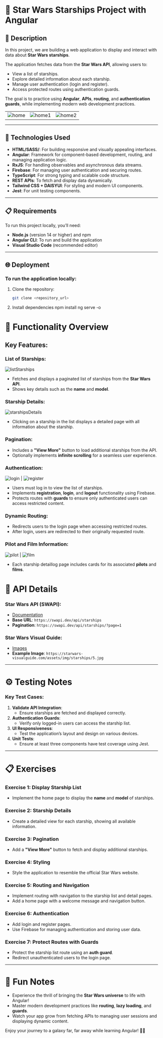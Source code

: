 # 🚀 Star Wars Starships Project with Angular


## 📄 Description
In this project, we are building a web application to display and interact with data about **Star Wars starships**.

The application fetches data from the **Star Wars API**, allowing users to:
- View a list of starships.
- Explore detailed information about each starship.
- Manage user authentication (login and register).
- Access protected routes using authentication guards.

The goal is to practice using **Angular**, **APIs**, **routing**, and **authentication guards**, while implementing modern web development practices.

|   |   |   |
|---|---|---|
![home](https://github.com/user-attachments/assets/4edca746-5108-4f83-b1a7-aa5063dc214c) | ![home1](https://github.com/user-attachments/assets/b471d9a2-5836-472f-98e1-4d3b729ef1ba) | ![home2](https://github.com/user-attachments/assets/1d177433-e9ad-4886-826b-4f4eb7e315d3)



---

## 🚀 Technologies Used
- **HTML/SASS/**: For building responsive and visually appealing interfaces.
- **Angular**: Framework for component-based development, routing, and managing application logic.
- **RxJS**: For handling observables and asynchronous data streams.
- **Firebase**: For managing user authentication and securing routes.
- **TypeScript**: For strong typing and scalable code structure.
- **REST APIs**: To fetch and display data dynamically.
- **Tailwind CSS + DAISYUI**: For styling and modern UI components.
- **Jest**: For unit testing components.

---

## 📋 Requirements
To run this project locally, you’ll need:
- **Node.js** (version 14 or higher) and npm
- **Angular CLI**: To run and build the application
- **Visual Studio Code** (recommended editor)

---

## 🌐 Deployment
### To run the application locally:
1. Clone the repository:
   ```bash
   git clone <repository_url>
2. Install dependencies
   npm install
   ng serve -o
# 📝 Functionality Overview

## Key Features:

### List of Starships:
![listStarships](https://github.com/user-attachments/assets/02fa5950-02a2-44f0-8e1e-790f50c6fd84)
- Fetches and displays a paginated list of starships from the **Star Wars API**.
- Shows key details such as the **name** and **model**.


### Starship Details:
![starshipsDetails](https://github.com/user-attachments/assets/e792f2a2-d78f-4f81-be24-fbd6936c82b7)

- Clicking on a starship in the list displays a detailed page with all information about the starship.

### Pagination:
- Includes a **"View More"** button to load additional starships from the API.
- Optionally implements **infinite scrolling** for a seamless user experience.

### Authentication:
![login](https://github.com/user-attachments/assets/12073e01-9de1-4b88-be31-7adcb09e7620) | ![register](https://github.com/user-attachments/assets/b75a8f06-5ed8-4254-b17c-d8242f56b7a8)


- Users must log in to view the list of starships.
- Implements **registration**, **login**, and **logout** functionality using Firebase.
- Protects routes with **guards** to ensure only authenticated users can access restricted content.
  


### Dynamic Routing:
- Redirects users to the login page when accessing restricted routes.
- After login, users are redirected to their originally requested route.

### Pilot and Film Information:
![pilot](https://github.com/user-attachments/assets/1d1077aa-2bb2-4684-b759-dba7a6d30cf8) | ![film](https://github.com/user-attachments/assets/37616c26-b593-43cf-b483-3cd4494423d7)

- Each starship detaillog page includes cards for its associated **pilots** and **films**.


# 🔧 API Details

### **Star Wars API (SWAPI)**:
- [Documentation](https://swapi.dev/documentation)
- **Base URL**: `https://swapi.dev/api/starships`
- **Pagination**: `https://swapi.dev/api/starships/?page=1`

### **Star Wars Visual Guide**:
- [Images](https://starwars-visualguide.com/)
- **Example Image**: `https://starwars-visualguide.com/assets/img/starships/5.jpg`

---

# ⚙️ Testing Notes

### Key Test Cases:
1. **Validate API Integration**:
   - Ensure starships are fetched and displayed correctly.
2. **Authentication Guards**:
   - Verify only logged-in users can access the starship list.
3. **UI Responsiveness**:
   - Test the application’s layout and design on various devices.
4. **Unit Tests**:
   - Ensure at least three components have test coverage using Jest.

---

# 📋 Exercises

### Exercise 1: Display Starship List
- Implement the home page to display the **name** and **model** of starships.

### Exercise 2: Starship Details
- Create a detailed view for each starship, showing all available information.

### Exercise 3: Pagination
- Add a **"View More"** button to fetch and display additional starships.

### Exercise 4: Styling
- Style the application to resemble the official Star Wars website.

### Exercise 5: Routing and Navigation
- Implement routing with navigation to the starship list and detail pages.
- Add a home page with a welcome message and navigation button.

### Exercise 6: Authentication
- Add login and register pages.
- Use Firebase for managing authentication and storing user data.

### Exercise 7: Protect Routes with Guards
- Protect the starship list route using an **auth guard**.
- Redirect unauthenticated users to the login page.

---

# 💬 Fun Notes
- Experience the thrill of bringing the **Star Wars universe** to life with Angular!
- Master modern development practices like **routing**, **lazy loading**, and **guards**.
- Watch your app grow from fetching APIs to managing user sessions and displaying dynamic content.

Enjoy your journey to a galaxy far, far away while learning Angular! 🚀✨
